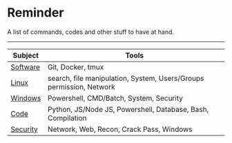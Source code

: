 
# Reminder
A list of commands, codes and other stuff to have at hand.

----------


| Subject | Tools |
|--|--|
| <a href="./software">Software</a> | Git, Docker, tmux |
| <a href="./linux">Linux</a> | search, file manipulation, System, Users/Groups permission, Network|
| <a href="windows">Windows</a> | Powershell, CMD/Batch, System, Security|
| <a href="./code">Code</a> | Python, JS/Node JS, Powershell, Database, Bash, Compilation|
| <a href="security">Security</a> | Network, Web, Recon, Crack Pass, Windows|


